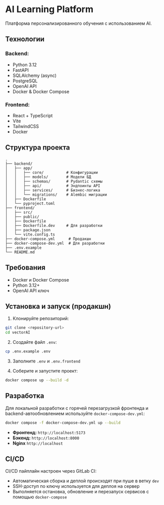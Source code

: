 # AI Learning Platform

Платформа персонализированного обучения с использованием AI.

## Технологии

### Backend:

* Python 3.12
* FastAPI
* SQLAlchemy (async)
* PostgreSQL
* OpenAI API
* Docker & Docker Compose

### Frontend:

* React + TypeScript
* Vite
* TailwindCSS
* Docker

## Структура проекта

```
.
├── backend/
│   ├── app/
│   │   ├── core/          # Конфигурации
│   │   ├── models/        # Модели БД
│   │   ├── schemas/       # Pydantic схемы
│   │   ├── api/           # Эндпоинты API
│   │   ├── services/      # Бизнес-логика
│   │   └── migrations/    # Alembic миграции
│   ├── Dockerfile
│   └── pyproject.toml
├── frontend/
│   ├── src/
│   ├── public/
│   ├── Dockerfile
│   ├── Dockerfile.dev     # Для разработки
│   ├── package.json
│   └── vite.config.ts
├── docker-compose.yml      # Продакшн
├── docker-compose-dev.yml  # Для разработки
├── .env.example
└── README.md
```

## Требования

* Docker и Docker Compose
* Python 3.12+
* OpenAI API ключ

## Установка и запуск (продакшн)

1. Клонируйте репозиторий:

```bash
git clone <repository-url>
cd vectorAI
```

2. Создайте файл `.env`:

```bash
cp .env.example .env
```

3. Заполните `.env` и `.env.frontend`

4. Соберите и запустите проект:

```bash
docker compose up --build -d
```

## Разработка

Для локальной разработки с горячей перезагрузкой фронтенда и backend-автообновлением используйте `docker-compose-dev.yml`:

```bash
docker compose -f docker-compose-dev.yml up --build
```

* **Фронтенд:** `http://localhost:5173`
* **Бэкенд:** `http://localhost:8000`
* **Nginx** `http://localhost`

## CI/CD

CI/CD пайплайн настроен через GitLab CI:

* Автоматическая сборка и деплой происходят при пуше в ветку `dev`
* SSH-доступ по ключу используется для деплоя на сервер
* Выполняется остановка, обновление и перезапуск сервисов с помощью `docker-compose`
